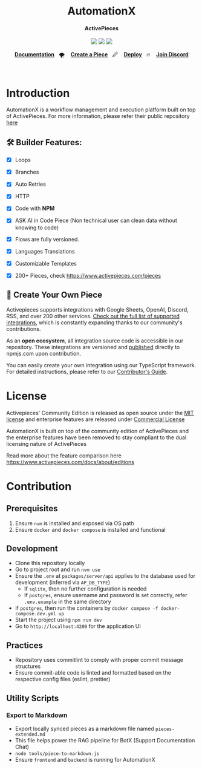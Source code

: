 
<h1 align="center">
  AutomationX
</h1>

<h4 align="center">
  ActivePieces
</h4>

<p align="center">
<a href="/LICENSE" target="_blank"><img src='https://img.shields.io/badge/license-MIT-green?style=for-the-badge' /></a>&nbsp;<img src='https://img.shields.io/github/commit-activity/w/activepieces/activepieces/main?style=for-the-badge' />&nbsp;<a href='https://discord.gg/2jUXBKDdP8'><img src='https://img.shields.io/discord/966798490984382485?style=for-the-badge' /></a>
</p>

<p align="center">
  <a
    href="https://www.activepieces.com/docs"
    target="_blank"
  ><b>Documentation</b></a>&nbsp;&nbsp;&nbsp;🌪️&nbsp;&nbsp;&nbsp;
   <a
    href="https://www.activepieces.com/docs/developers/overview"
    target="_blank"
  ><b>Create a Piece</b></a>&nbsp;&nbsp;&nbsp;🖉&nbsp;&nbsp;&nbsp;
  <a
    href="https://www.activepieces.com/docs/install/overview"
    target="_blank"
  ><b>Deploy</b></a>&nbsp;&nbsp;&nbsp;🔥&nbsp;&nbsp;&nbsp;
  <a
    href="https://discord.gg/yvxF5k5AUb"
    target="_blank"
  >
    <b>Join Discord</b>
  </a>
</p>

<br>

# Introduction
AutomationX is a workflow management and execution platform built on top of ActivePieces. For more information, please refer their public repository [here](https://github.com/activepieces/activepieces)

## 🛠️  Builder Features:

- [x] Loops
- [x] Branches
- [x] Auto Retries
- [x] HTTP
- [x] Code with **NPM**
- [x] ASK AI in Code Piece (Non technical user can clean data without knowing to code)
- [x] Flows are fully versioned.
- [x] Languages Translations
- [x] Customizable Templates
- [X] 200+ Pieces, check https://www.activepieces.com/pieces


## 🔌 Create Your Own Piece

Activepieces supports integrations with Google Sheets, OpenAI, Discord, RSS, and over 200 other services. [Check out the full list of supported integrations](https://www.activepieces.com/pieces), which is constantly expanding thanks to our community's contributions.

As an **open ecosystem**, all integration source code is accessible in our repository. These integrations are versioned and [published](https://www.npmjs.com/search?q=%40activepieces) directly to npmjs.com upon contribution.

You can easily create your own integration using our TypeScript framework. For detailed instructions, please refer to our [Contributor's Guide](https://www.activepieces.com/docs/contributing/overview).


# License

Activepieces' Community Edition is released as open source under the [MIT license](https://github.com/activepieces/activepieces/blob/main/LICENSE) and enterprise features are released under [Commercial License](https://github.com/activepieces/activepieces/blob/main/packages/ee/LICENSE)

AutomationX is built on top of the community edition of ActivePieces and the enterprise features have been removed to stay compliant to the dual licensing nature of ActivePieces

Read more about the feature comparison here https://www.activepieces.com/docs/about/editions

# Contribution
## Prerequisites
1. Ensure `nvm` is installed and exposed via OS path
2. Ensure `docker` and `docker compose` is installed and functional

## Development
- Clone this repository locally
- Go to project root and run `nvm use`
- Ensure the `.env` at `packages/server/api` applies to the database used for development (inferred via `AP_DB_TYPE`)
  - If `sqlite`, then no further configuration is needed
  - If `postgres`, ensure username and password is set correctly, refer `.env.example` in the same directory
- If `postgres`, then run the containers by `docker compose -f docker-compose.dev.yml up`
- Start the project using `npm run dev`
- Go to `http://localhost:4200` for the application UI

## Practices
- Repository uses commitlint to comply with proper commit message structures
- Ensure commit-able code is linted and formatted based on the respective config files (eslint, prettier)

## Utility Scripts

### Export to Markdown
- Export locally synced pieces as a markdown file named `pieces-extended.md`
- This file helps power the RAG pipeline for BotX (Support Documentation Chat)
- `node tools/piece-to-markdown.js`
- Ensure `frontend` and `backend` is running for AutomationX
